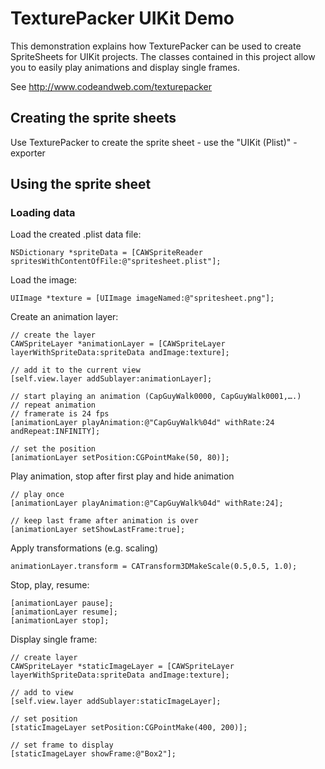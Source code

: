 # TexturePacker UIKit Demo


This demonstration explains how TexturePacker can be used to create SpriteSheets for UIKit projects. The classes contained in this project allow you to easily play animations and display single frames.

See http://www.codeandweb.com/texturepacker

## Creating the sprite sheets

Use TexturePacker to create the sprite sheet - use the "UIKit (Plist)" - exporter


## Using the sprite sheet

### Loading data

Load the created .plist data file:

    NSDictionary *spriteData = [CAWSpriteReader spritesWithContentOfFile:@"spritesheet.plist"];

Load the image:
    
    UIImage *texture = [UIImage imageNamed:@"spritesheet.png"];
    
Create an animation layer:

	// create the layer
    CAWSpriteLayer *animationLayer = [CAWSpriteLayer layerWithSpriteData:spriteData andImage:texture];

	// add it to the current view
    [self.view.layer addSublayer:animationLayer];
        
    // start playing an animation (CapGuyWalk0000, CapGuyWalk0001,….)
    // repeat animation 
    // framerate is 24 fps
    [animationLayer playAnimation:@"CapGuyWalk%04d" withRate:24 andRepeat:INFINITY];

	// set the position 
    [animationLayer setPosition:CGPointMake(50, 80)];

Play animation, stop after first play and hide animation

	// play once
	[animationLayer playAnimation:@"CapGuyWalk%04d" withRate:24];

	// keep last frame after animation is over
    [animationLayer setShowLastFrame:true];

Apply transformations (e.g. scaling)
    
    animationLayer.transform = CATransform3DMakeScale(0.5,0.5, 1.0);

Stop, play, resume:

    [animationLayer pause];
    [animationLayer resume];
    [animationLayer stop];
    
Display single frame:

	// create layer
	CAWSpriteLayer *staticImageLayer = [CAWSpriteLayer layerWithSpriteData:spriteData andImage:texture];
	
	// add to view
    [self.view.layer addSublayer:staticImageLayer];
        
    // set position
    [staticImageLayer setPosition:CGPointMake(400, 200)];
    
    // set frame to display
    [staticImageLayer showFrame:@"Box2"];    
    